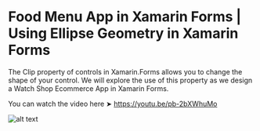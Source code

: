 # Food Menu App in Xamarin Forms | Using Ellipse Geometry in Xamarin Forms

The Clip property of controls in Xamarin.Forms allows you to change the shape of your control. We will explore the use of this property as we design a Watch Shop Ecommerce App in Xamarin Forms.


You can watch the video here ➤ https://youtu.be/pb-2bXWhuMo


![alt text](https://github.com/devcrux/Xamarin.Forms-Path---Watch-Shop/blob/master/WatchShopAds.gif) 
